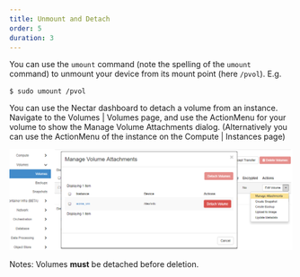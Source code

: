 ```yaml
---
title: Unmount and Detach
order: 5
duration: 3
---
```


You can use the `umount` command (note the spelling of the `umount` command) to unmount your device from its mount point (here `/pvol`). E.g.

```
$ sudo umount /pvol
```

You can use the Nectar dashboard to detach a volume from an instance. Navigate to the Volumes | Volumes page, and use the ActionMenu for your volume to show the Manage Volume Attachments dialog. (Alternatively you can use the ActionMenu of the instance on the Compute | Instances page)

![Manage Volume Attachements](../assets/images/volume-storage/manage-volume-attachments-detach.jpg)



Notes: Volumes **must** be detached before deletion.
